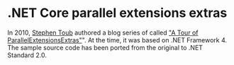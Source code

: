 # .NET Core parallel extensions extras

In 2010, [Stephen Toub](https://devblogs.microsoft.com/pfxteam/author/toub/) authored a blog series of called ["A Tour of ParallelExtensionsExtras"](https://devblogs.microsoft.com/pfxteam/a-tour-of-parallelextensionsextras/)". At the time, it was based on .NET Framework 4. The sample source code has been ported from the original to .NET Standard 2.0.

